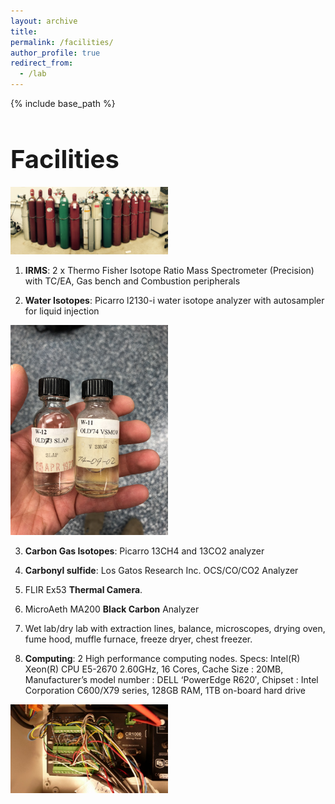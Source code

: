 ```yaml
---
layout: archive
title:
permalink: /facilities/
author_profile: true
redirect_from:
  - /lab
---
```


{% include base_path %}

<h1 style="font-size: 40px; font-weight: bold; margin-bottom: 0.5em;">Facilities</h1>

<img src="https://github.com/Kaludii/mberk.github.io/blob/master/images/facilities/FullSizeRender-3.jpg?raw=true" alt="FullSizeRender-3" style="width: 50%; height: auto;"><br>
1) **IRMS**: 2 x Thermo Fisher Isotope Ratio Mass Spectrometer (Precision) with TC/EA, Gas bench and Combustion peripherals

2) **Water Isotopes**: Picarro l2130-i water isotope analyzer with autosampler for liquid injection<br>
<img src="https://github.com/Kaludii/mberk.github.io/blob/master/images/facilities/IMG_0605.jpg?raw=true" alt="IMG_0605" style="width: 50%; height: auto;">

3) **Carbon Gas Isotopes**: Picarro 13CH4 and 13CO2 analyzer

4) **Carbonyl sulfide**: Los Gatos Research Inc. OCS/CO/CO2 Analyzer

5) FLIR Ex53 **Thermal Camera**.

6) MicroAeth MA200 **Black Carbon** Analyzer

7) Wet lab/dry lab with extraction lines, balance, microscopes, drying oven, fume hood, muffle furnace, freeze dryer, chest freezer.

8) **Computing**: 2 High performance computing nodes. Specs: Intel(R) Xeon(R) CPU E5-2670 2.60GHz, 16 Cores, Cache Size : 20MB, Manufacturer’s model number : DELL ‘PowerEdge R620′, Chipset : Intel Corporation C600/X79 series, 128GB RAM, 1TB on-board hard drive<br>
<img src="https://github.com/Kaludii/mberk.github.io/blob/master/images/facilities/L1020082-1000x562-648x364.jpg?raw=true" alt="L1020082-1000x562" style="width: 50%; height: auto;">
